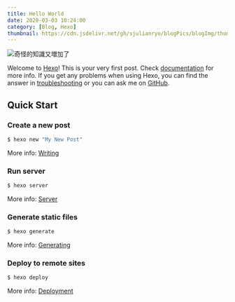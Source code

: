 ```yaml
---
title: Hello World
date: 2020-03-03 10:24:00
category: [Blog, Hexo]
thumbnail: https://cdn.jsdelivr.net/gh/sjulianryo/blogPics/blogImg/thumb-1-helloworld.jpg
---
```

![](https://cdn.jsdelivr.net/gh/sjulianryo/blogPics/blogImg/thumb-1-helloworld.jpg "奇怪的知識又増加了")

Welcome to [Hexo](https://hexo.io/)! This is your very first post. Check [documentation](https://hexo.io/docs/) for more info. If you get any problems when using Hexo, you can find the answer in [troubleshooting](https://hexo.io/docs/troubleshooting.html) or you can ask me on [GitHub](https://github.com/hexojs/hexo/issues).

## Quick Start

### Create a new post

``` bash
$ hexo new "My New Post"
```

More info: [Writing](https://hexo.io/docs/writing.html)

### Run server

``` bash
$ hexo server
```

More info: [Server](https://hexo.io/docs/server.html)

### Generate static files

``` bash
$ hexo generate
```

More info: [Generating](https://hexo.io/docs/generating.html)

### Deploy to remote sites

``` bash
$ hexo deploy
```

More info: [Deployment](https://hexo.io/docs/one-command-deployment.html)
